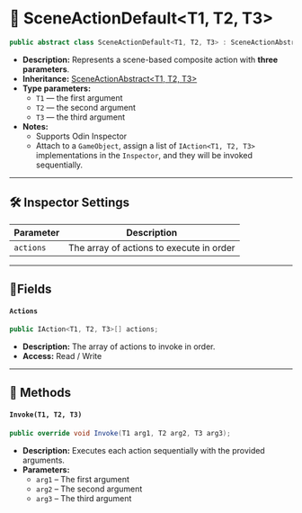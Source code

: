 # 🧩 SceneActionDefault&lt;T1, T2, T3&gt;

```csharp
public abstract class SceneActionDefault<T1, T2, T3> : SceneActionAbstract<T1, T2, T3>
```

- **Description:** Represents a scene-based composite action with <b>three parameters</b>.
- **Inheritance:** [SceneActionAbstract&lt;T1, T2, T3&gt;](SceneActionAbstract%603.md)
- **Type parameters:**
    - `T1` — the first argument
    - `T2` — the second argument
    - `T3` — the third argument
- **Notes:**
    - Supports Odin Inspector
    - Attach to a `GameObject`, assign a list of `IAction<T1, T2, T3>` implementations in the `Inspector`, and they will be
      invoked sequentially.

---

## 🛠 Inspector Settings

| Parameter | Description                              |
|-----------|------------------------------------------|
| `actions` | The array of actions to execute in order |

---

## 🧱Fields

#### `Actions`

```csharp
public IAction<T1, T2, T3>[] actions;
```

- **Description:** The array of actions to invoke in order.
- **Access:** Read / Write

---

## 🏹 Methods

#### `Invoke(T1, T2, T3)`

```csharp
public override void Invoke(T1 arg1, T2 arg2, T3 arg3);
```

- **Description:** Executes each action sequentially with the provided arguments.
- **Parameters:**
    - `arg1` – The first argument
    - `arg2` – The second argument
    - `arg3` – The third argument